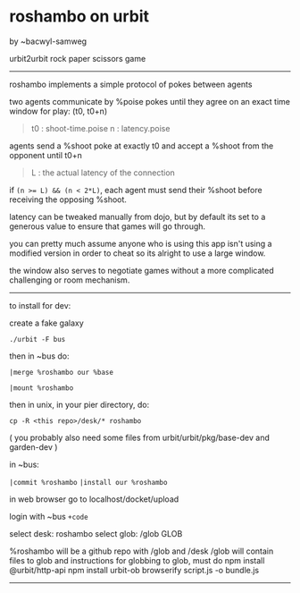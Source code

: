 # roshambo on urbit

by ~bacwyl-samweg

urbit2urbit rock paper scissors game

------
roshambo implements a simple protocol of pokes between agents

two agents communicate by %poise pokes until they agree on an exact time window for play: (t0, t0+n)

> t0 : shoot-time.poise
> n : latency.poise

agents send a %shoot poke at exactly t0 and accept a %shoot from the opponent until t0+n

> L : the actual latency of the connection

if ```(n >= L) && (n < 2*L)```,
each agent must send their %shoot before receiving the opposing %shoot.

latency can be tweaked manually from dojo, but by default its set to a generous value to ensure that games will go through.

you can pretty much assume anyone who is using this app isn't using a modified version in order to cheat so its alright to use a large window.

the window also serves to negotiate games without a more complicated challenging or room mechanism.


------
to install for dev:

create a fake galaxy

```
./urbit -F bus
```

then in ~bus do:

```
|merge %roshambo our %base

|mount %roshambo
```

then in unix, in your pier directory, do:

```cp -R <this repo>/desk/* roshambo```

( you probably also need some files from urbit/urbit/pkg/base-dev and garden-dev )

in ~bus:

```|commit %roshambo```
```|install our %roshambo```

in web browser go to localhost/docket/upload

login with ~bus ```+code```

select desk: roshambo
select glob: <this repo>/glob
GLOB

%roshambo will be a github repo with /glob and /desk
/glob will contain files to glob and instructions for globbing
to glob, must do
npm install @urbit/http-api
npm install urbit-ob
browserify script.js -o bundle.js

---

